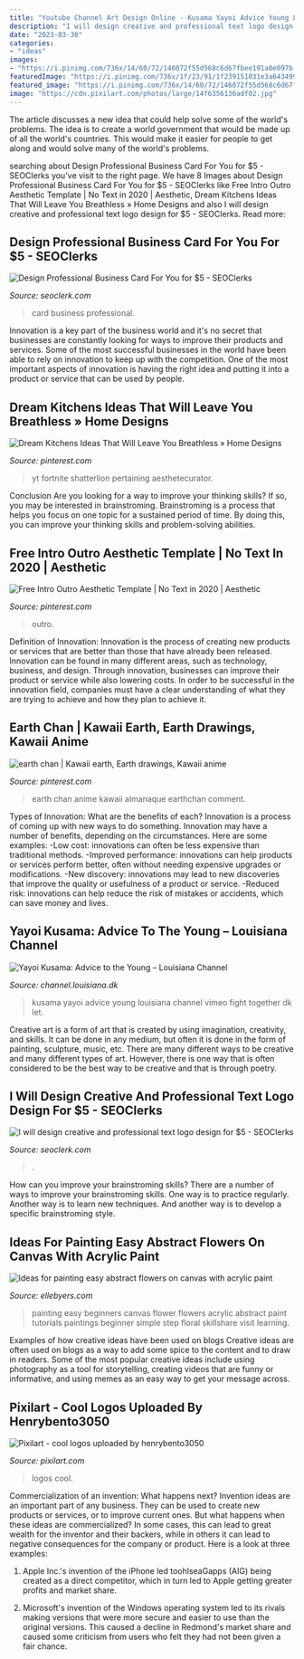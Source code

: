 ```yaml
---
title: "Youtube Channel Art Design Online - Kusama Yayoi Advice Young Louisiana Channel Vimeo Fight Together Dk Let"
description: "I will design creative and professional text logo design for $5"
date: "2023-03-30"
categories:
- "ideas"
images:
- "https://i.pinimg.com/736x/14/60/72/146072f55d568c6d67fbee191a0e097b.jpg"
featuredImage: "https://i.pinimg.com/736x/1f/23/91/1f239151031e3a643499b63aaf302ea1.jpg"
featured_image: "https://i.pinimg.com/736x/14/60/72/146072f55d568c6d67fbee191a0e097b.jpg"
image: "https://cdn.pixilart.com/photos/large/14f6356136adf02.jpg"
---
```



The article discusses a new idea that could help solve some of the world's problems. The idea is to create a world government that would be made up of all the world's countries. This would make it easier for people to get along and would solve many of the world's problems.

	

		
searching about Design Professional Business Card For You for $5 - SEOClerks you've visit to the right page. We have 8 Images about Design Professional Business Card For You for $5 - SEOClerks like Free Intro Outro Aesthetic Template | No Text in 2020 | Aesthetic, Dream Kitchens Ideas That Will Leave You Breathless » Home Designs and also I will design creative and professional text logo design for $5 - SEOClerks. Read more:
		
    
## Design Professional Business Card For You For $5 - SEOClerks

<img loading=lazy src="https://www.seoclerk.com/pics/595101-3kvxx61522686814.jpg" onerror="this.onerror=null;this.src='https://tse1.mm.bing.net/th?id=OIP.6Wur1BDB07v66Xiz5S6zRwHaFj&amp;pid=15.1';" alt="Design Professional Business Card For You for $5 - SEOClerks">

_Source: seoclerk.com_

>card business professional. 

	

Innovation is a key part of the business world and it's no secret that businesses are constantly looking for ways to improve their products and services. Some of the most successful businesses in the world have been able to rely on innovation to keep up with the competition. One of the most important aspects of innovation is having the right idea and putting it into a product or service that can be used by people.

    
## Dream Kitchens Ideas That Will Leave You Breathless » Home Designs

<img loading=lazy src="https://i.pinimg.com/736x/1f/23/91/1f239151031e3a643499b63aaf302ea1.jpg" onerror="this.onerror=null;this.src='https://tse4.mm.bing.net/th?id=OIP.OfbF_9rD85MeFEwq0w4CAQHaEK&amp;pid=15.1';" alt="Dream Kitchens Ideas That Will Leave You Breathless » Home Designs">

_Source: pinterest.com_

>yt fortnite shatterlion pertaining aesthetecurator. 

	

Conclusion
Are you looking for a way to improve your thinking skills? If so, you may be interested in brainstroming. Brainstroming is a process that helps you focus on one topic for a sustained period of time. By doing this, you can improve your thinking skills and problem-solving abilities.

    
## Free Intro Outro Aesthetic Template | No Text In 2020 | Aesthetic

<img loading=lazy src="https://i.pinimg.com/736x/36/d5/1b/36d51bff82b2f93ec675b6e5cb64f02f.jpg" onerror="this.onerror=null;this.src='https://tse1.mm.bing.net/th?id=OIP.d72y5zZs76WQUwGvnvboNgHaEK&amp;pid=15.1';" alt="Free Intro Outro Aesthetic Template | No Text in 2020 | Aesthetic">

_Source: pinterest.com_

>outro. 

	

Definition of Innovation:
Innovation is the process of creating new products or services that are better than those that have already been released. Innovation can be found in many different areas, such as technology, business, and design. Through innovation, businesses can improve their product or service while also lowering costs. In order to be successful in the innovation field, companies must have a clear understanding of what they are trying to achieve and how they plan to achieve it.

    
## Earth Chan | Kawaii Earth, Earth Drawings, Kawaii Anime

<img loading=lazy src="https://i.pinimg.com/736x/14/60/72/146072f55d568c6d67fbee191a0e097b.jpg" onerror="this.onerror=null;this.src='https://tse3.mm.bing.net/th?id=OIP.QPvTBJJ0teenbLnV1_kDrAHaKk&amp;pid=15.1';" alt="earth chan | Kawaii earth, Earth drawings, Kawaii anime">

_Source: pinterest.com_

>earth chan anime kawaii almanaque earthchan comment. 

	

Types of Innovation: What are the benefits of each?
Innovation is a process of coming up with new ways to do something. Innovation may have a number of benefits, depending on the circumstances. Here are some examples: 
-Low cost: innovations can often be less expensive than traditional methods.
-Improved performance: innovations can help products or services perform better, often without needing expensive upgrades or modifications.
-New discovery: innovations may lead to new discoveries that improve the quality or usefulness of a product or service.
-Reduced risk: innovations can help reduce the risk of mistakes or accidents, which can save money and lives.

    
## Yayoi Kusama: Advice To The Young – Louisiana Channel

<img loading=lazy src="http://channel.louisiana.dk/wp-content/uploads/2015/09/kusama_yayoi_advice_to_the_young_940-e1505911478442.jpg" onerror="this.onerror=null;this.src='https://tse2.mm.bing.net/th?id=OIP.IMq5Y6ou5kjXrkpop7iedQHaEJ&amp;pid=15.1';" alt="Yayoi Kusama: Advice to the Young – Louisiana Channel">

_Source: channel.louisiana.dk_

>kusama yayoi advice young louisiana channel vimeo fight together dk let. 

	

Creative art is a form of art that is created by using imagination, creativity, and skills. It can be done in any medium, but often it is done in the form of painting, sculpture, music, etc. There are many different ways to be creative and many different types of art. However, there is one way that is often considered to be the best way to be creative and that is through poetry.

    
## I Will Design Creative And Professional Text Logo Design For $5 - SEOClerks

<img loading=lazy src="https://www.seoclerk.com/pics/000/913/079/9202d495a8a9aff897e2d001847e1333.jpg" onerror="this.onerror=null;this.src='https://tse4.mm.bing.net/th?id=OIP.kgLUlaipr_iX4tABhH4TMwHaE3&amp;pid=15.1';" alt="I will design creative and professional text logo design for $5 - SEOClerks">

_Source: seoclerk.com_

>. 

	

How can you improve your brainstroming skills?
There are a number of ways to improve your brainstroming skills. One way is to practice regularly. Another way is to learn new techniques. And another way is to develop a specific brainstroming style.

    
## Ideas For Painting Easy Abstract Flowers On Canvas With Acrylic Paint

<img loading=lazy src="https://images.squarespace-cdn.com/content/v1/5a611b90cd39c30139d11ee6/1570829061042-O3VOWQM83KCSSEJB7SUZ/ke17ZwdGBToddI8pDm48kE7rzW71lVannA7ss0qjk617gQa3H78H3Y0txjaiv_0fDoOvxcdMmMKkDsyUqMSsMWxHk725yiiHCCLfrh8O1z5QPOohDIaIeljMHgDF5CVlOqpeNLcJ80NK65_fV7S1UVMvA6EhwsOrfTkMALdJIHFEne3Oxko85EEaGtu9tbaJ_RvfoQ25ZlgT83SK2RCHFg/abstract+flowers+tutorials+easy+ideas+54.jpg" onerror="this.onerror=null;this.src='https://tse2.mm.bing.net/th?id=OIP.6kyFcCXwmBknqkW5Y5k8AAHaJ4&amp;pid=15.1';" alt="Ideas for painting easy abstract flowers on canvas with acrylic paint">

_Source: ellebyers.com_

>painting easy beginners canvas flower flowers acrylic abstract paint tutorials paintings beginner simple step floral skillshare visit learning. 

	

Examples of how creative ideas have been used on blogs
Creative ideas are often used on blogs as a way to add some spice to the content and to draw in readers. Some of the most popular creative ideas include using photography as a tool for storytelling, creating videos that are funny or informative, and using memes as an easy way to get your message across.

    
## Pixilart - Cool Logos Uploaded By Henrybento3050

<img loading=lazy src="https://cdn.pixilart.com/photos/large/14f6356136adf02.jpg" onerror="this.onerror=null;this.src='https://tse1.mm.bing.net/th?id=OIP.pz-3GOJSXNn1g9hP01mEcQHaHa&amp;pid=15.1';" alt="Pixilart - cool logos uploaded by henrybento3050">

_Source: pixilart.com_

>logos cool. 

	

Commercialization of an invention: What happens next?
Invention ideas are an important part of any business. They can be used to create new products or services, or to improve current ones. But what happens when these ideas are commercialized? In some cases, this can lead to great wealth for the inventor and their backers, while in others it can lead to negative consequences for the company or product. Here is a look at three examples:
1. Apple Inc.'s invention of the iPhone led toohlseaGapps (AIG) being created as a direct competitor, which in turn led to Apple getting greater profits and market share.

2. Microsoft's invention of the Windows operating system led to its rivals making versions that were more secure and easier to use than the original versions. This caused a decline in Redmond's market share and caused some criticism from users who felt they had not been given a fair chance.

